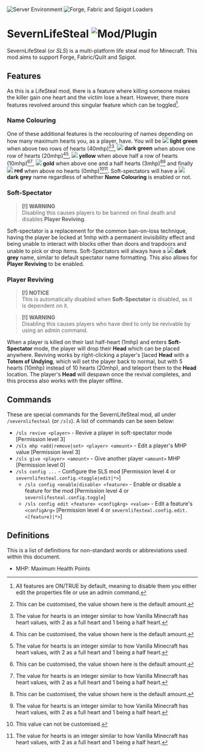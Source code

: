 ![Server Environment](https://img.shields.io/badge/Environment-SERVER-ddd?labelColor=222) ![Forge, Fabric and Spigot Loaders](https://img.shields.io/badge/Loader-FORGE%2C%20FABRIC%20&%20SPIGOT-ddd?labelColor=222)

# SevernLifeSteal ![Mod/Plugin](https://img.shields.io/badge/[%20%20%20%20Mod%2fPlugin-]-22d?labelColor=22d)
SevernLifeSteal (*or SLS*) is a multi-platform life steal mod for Minecraft. This mod aims to support Forge, Fabric/Quilt and Spigot.

## Features
As this is a LifeSteal mod, there is a feature where killing someone makes the killer gain one heart and the victim lose a heart. However, there more features revolved around this singular feature which can be toggled[^1].
### Name Colouring
One of these additional features is the recolouring of names depending on how many maximum hearts you, as a player, have. You will be **![](https://placehold.it/16x16/55ff55/55ff55.png) light green** when above two rows of hearts (40mhp)[^2][^3], **![](https://placehold.it/16x16/00aa00/00aa00.png) dark green** when above one row of hearts (20mhp)[^2][^3], **![](https://placehold.it/16x16/ffff55/ffff55.png) yellow** when above half a row of hearts (10mhp)[^2][^3], **![](https://placehold.it/16x16/ffaa00/ffaa00.png) gold** when above one and a half hearts (3mhp)[^2][^3] and finally **![](https://placehold.it/16x16/ff5555/ff5555.png) red** when above no hearts (0mhp)[^4][^3]. Soft-spectators will have a **![](https://placehold.it/16x16/555555/555555.png) dark grey** name regardless of whether **Name Colouring** is enabled or not.
### Soft-Spectator
> **[!] WARNING**<br>
> Disabling this causes players to be banned on final death and disables **Player Reviving**.

Soft-spectator is a replacement for the common ban-on-loss technique, having the player be locked at 1mhp with a permanent invisibility effect and being unable to interact with blocks other than doors and trapdoors and unable to pick or drop items. Soft-Spectators will always have a **![](https://placehold.it/16x16/555555/555555.png) dark grey** name, similar to default spectator name formatting. This also allows for **Player Reviving** to be enabled.
### Player Reviving
> **[!] NOTICE**<br>
> This is automatically disabled when **Soft-Spectator** is disabled, as it is dependent on it. 

> **[!] WARNING**<br>
> Disabling this causes players who have died to only be revivable by using an admin command.<br>

When a player is killed on their last half-heart (1mhp) and enters **Soft-Spectator** mode, the player will drop their **Head** which can be placed anywhere. Reviving works by right-clicking a player's [laced **Head** with a **Totem of Undying**, which will set the player back to normal, but with 5 hearts (10mhp) instead of 10 hearts (20mhp), and teleport them to the **Head** location. The player's **Head** will despawn once the revival completes, and this process also works with the player offline.

## Commands
These are special commands for the SevernLifeSteal mod, all under `/severnlifesteal` (*or `/sls`*). A list of commands can be seen below:
  - `/sls revive <player>` - Revive a player in soft-spectator mode [Permission level 3]
  - `/sls mhp <add|remove|set> <player> <amount>` - Edit a player's MHP value [Permission level 3]
  - `/sls give <player> <amount>` - Give another player `<amount>` MHP [Permission level 0]
  - `/sls config ...` - Configure the SLS mod [Permission level 4 or `severnlifesteal.config.<toggle|edit|*>`] 
    - `/sls config <enable|disable> <feature>` - Enable or disable a feature for the mod [Permission level 4 or `severnlifesteal.config.toggle`]
    - `/sls config edit <feature> <configArg> <value>` - Edit a feature's `<configArg>` [Permission level 4 or `severnlifesteal.config.edit.<[feature]|*>`]

## Definitions
This is a list of definitions for non-standard words or abbreviations used within this document.
  - MHP: Maximum Health Points

[^1]: All features are ON/TRUE by default, meaning to disable them you either edit the properties file or use an admin command.
[^2]: This can be customised, the value shown here is the default amount.
[^3]: The value for hearts is an integer similar to how Vanilla Minecraft has heart values, with 2 as a full heart and 1 being a half heart.
[^4]: This value can not be customised.